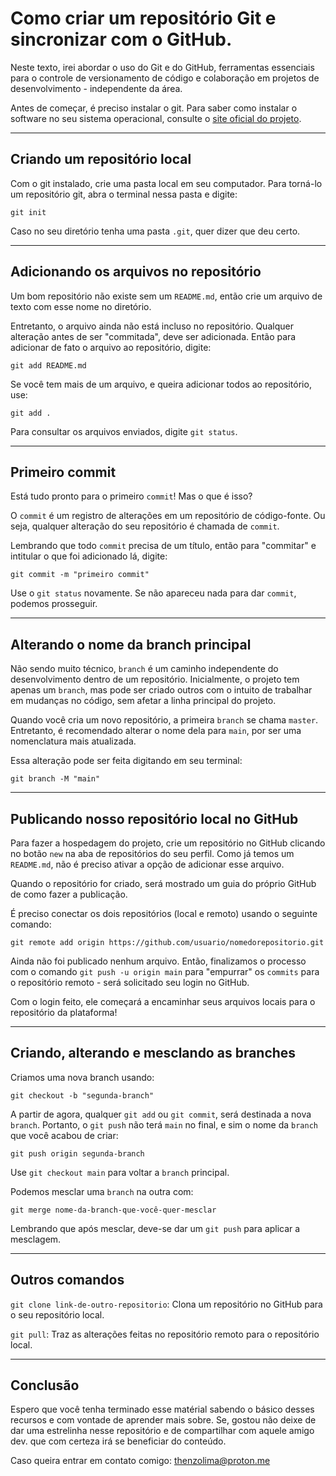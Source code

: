 # Como criar um repositório Git e sincronizar com o GitHub.

Neste texto, irei abordar o uso do Git e do GitHub, ferramentas essenciais para o controle de versionamento de código e colaboração em projetos de desenvolvimento - independente da área.

Antes de começar, é preciso instalar o git. Para saber como instalar o software no seu sistema operacional, consulte o [site oficial do projeto](https://git-scm.com/).

---

## Criando um repositório local

Com o git instalado, crie uma pasta local em seu computador. Para torná-lo um repositório git, abra o terminal nessa pasta e digite:

```git
git init
```

Caso no seu diretório tenha uma pasta `.git`, quer dizer que deu certo.

---

## Adicionando os arquivos no repositório

Um bom repositório não existe sem um `README.md`, então crie um arquivo de texto com esse nome no diretório.

Entretanto, o arquivo ainda não está incluso no repositório. Qualquer alteração antes de ser "commitada", deve ser adicionada. Então para adicionar de fato o arquivo ao repositório, digite:

```git
git add README.md
```

Se você tem mais de um arquivo, e queira adicionar todos ao repositório, use:

```git
git add .
```

Para consultar os arquivos enviados, digite `git status`.

---

## Primeiro commit

Está tudo pronto para o primeiro `commit`! Mas o que é isso?

O `commit` é um registro de alterações em um repositório de código-fonte. Ou seja, qualquer alteração do seu repositório é chamada de `commit`.

Lembrando que todo `commit` precisa de um título, então para "commitar" e intitular o que foi adicionado lá, digite:

```git
git commit -m "primeiro commit"
```

Use o `git status` novamente. Se não apareceu nada para dar `commit`, podemos prosseguir.

---

## Alterando o nome da branch principal

Não sendo muito técnico, `branch` é um caminho independente do desenvolvimento dentro de um repositório. Inicialmente, o projeto tem apenas um `branch`, mas pode ser criado outros com o intuito de trabalhar em mudanças no código, sem afetar a linha principal do projeto.

Quando você cria um novo repositório, a primeira `branch` se chama `master`. Entretanto, é recomendado alterar o nome dela para `main`, por ser uma nomenclatura mais atualizada.

Essa alteração pode ser feita digitando em seu terminal:

```git
git branch -M "main"
```

---

## Publicando nosso repositório local no GitHub

Para fazer a hospedagem do projeto, crie um repositório no GitHub clicando no botão `new` na aba de repositórios do seu perfil. Como já temos um `README.md`, não é preciso ativar a opção de adicionar esse arquivo.

Quando o repositório for criado, será mostrado um guia do próprio GitHub de como fazer a publicação.

É preciso conectar os dois repositórios (local e remoto) usando o seguinte comando:

```git
git remote add origin https://github.com/usuario/nomedorepositorio.git
```

Ainda não foi publicado nenhum arquivo. Então, finalizamos o processo com o comando `git push -u origin main` para "empurrar" os `commits` para o repositório remoto - será solicitado seu login no GitHub.

Com o login feito, ele começará a encaminhar seus arquivos locais para o repositório da plataforma!

---

## Criando, alterando e mesclando as branches

Criamos uma nova branch usando:

```git
git checkout -b "segunda-branch"    
```

A partir de agora, qualquer `git add` ou `git commit`, será destinada a nova `branch`. Portanto, o `git push` não terá `main` no final, e sim o nome da `branch` que você acabou de criar:

```git
git push origin segunda-branch
```

Use `git checkout main` para voltar a `branch` principal.

Podemos mesclar uma `branch` na outra com:

```git
git merge nome-da-branch-que-você-quer-mesclar
```

Lembrando que após mesclar, deve-se dar um `git push` para aplicar a mesclagem.

---

## Outros comandos

`git clone link-de-outro-repositorio`: Clona um repositório no GitHub para o seu repositório local.

`git pull`: Traz as alterações feitas no repositório remoto para o repositório local.

---

## Conclusão

Espero que você tenha terminado esse matérial sabendo o básico desses recursos e com vontade de aprender mais sobre. Se, gostou não deixe de dar uma estrelinha nesse repositório e de compartilhar com aquele amigo dev. que com certeza irá se beneficiar do conteúdo.

Caso queira entrar em contato comigo: thenzolima@proton.me
